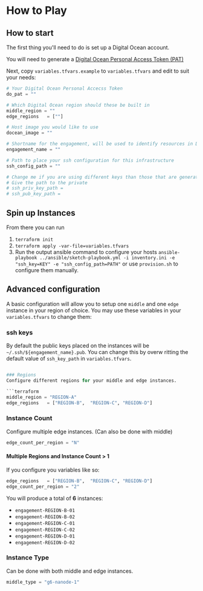# How to Play

## How to start

The first thing you'll need to do is set up a Digital Ocean account.

You will need to generate a [Digital Ocean Personal Access Token (PAT)](https://cloud.digitalocean.com/account/api/tokens)

Next, copy `variables.tfvars.example` to  `variables.tfvars` and edit to suit your needs:

``` terraform
# Your Digital Ocean Personal Accecss Token
do_pat = ""

# Which Digital Ocean region should these be built in
middle_region = ""
edge_regions   = [""]

# Host image you would like to use
docean_image = ""

# Shortname for the engagement, will be used to identify resources in Digital Ocean and hostnames
engagement_name = ""

# Path to place your ssh configuration for this infrastructure
ssh_config_path = ""

# Change me if you are using different keys than those that are generated with homebase instantiation.
# Give the path to the private
# ssh_priv_key_path =
# ssh_pub_key_path =
```

## Spin up Instances

From there you can run

1. `terraform init`
2. `terraform apply -var-file=variables.tfvars`
3. Run the output ansible command to configure your hosts `ansible-playbook ../ansible/sketch-playbook.yml -i inventory.ini -e "ssh_key=KEY" -e "ssh_config_path=PATH"` or use `provision.sh` to configure them manually.

## Advanced configuration

A basic configuration will allow you to setup one `middle` and one `edge` instance in your region of choice. You may use these variables in your `variables.tfvars` to change them:

### ssh keys
By default the public keys placed on the instances will be `~/.ssh/${engagement_name}.pub`. You can change this by overw ritting the default value of `ssh_key_path` in `variables.tfvars`.

```terraform 

### Regions
Configure different regions for your middle and edge instances.

```terraform
middle_region = "REGION-A"
edge_regions   = ["REGION-B",  "REGION-C", "REGION-D"]
```

### Instance Count
Configure multiple edge instances. (Can also be done with middle)

```terraform
edge_count_per_region = "N"
```

#### Multiple Regions and Instance Count > 1

If you configure you variables like so:

```terraform
edge_regions   = ["REGION-B",  "REGION-C", "REGION-D"]
edge_count_per_region = "2"
```

You will produce a total of **6** instances:

- `engagement-REGION-B-01` 
- `engagement-REGION-B-02` 
- `engagement-REGION-C-01` 
- `engagement-REGION-C-02` 
- `engagement-REGION-D-01` 
- `engagement-REGION-D-02`

### Instance Type
Can be done with both middle and edge instances.

```terraform
middle_type = "g6-nanode-1"
```
